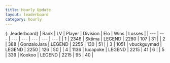 ```yaml
---
title: Hourly Update
layout: leaderboard
category: hourly
---
```


{: .leaderboard}
| Rank | LV | Player | Division | Elo | Wins | Losses |
| --- | --- | --- | --- | --- | --- | --- |
| <span data-change="1">1</span> | 2348 | <span title="ID: 353063">Sktima</span> | LEGEND | <span data-change="11">2280</span> | <span data-change="4">107</span> | <span data-change="1">31</span> |
| <span data-change="-1">2</span> | 388 | <span title="ID: 650626">GonzaloJara</span> | LEGEND | <span data-change="-17">2255</span> | <span data-change="4">130</span> | <span data-change="3">51</span> |
| <span data-change="0">3</span> | 1051 | <span title="ID: 418052">vbuckguymad</span> | LEGEND | <span data-change="4">2250</span> | <span data-change="2">126</span> | <span data-change="1">50</span> |
| <span data-change="2">4</span> | 1136 | <span title="ID: 41925">lucapoke</span> | LEGEND | <span data-change="0">2215</span> | <span data-change="0">41</span> | <span data-change="0">6</span> |
| <span data-change="2">5</span> | 339 | <span title="ID: 598288">Kookoo</span> | LEGEND | <span data-change="0">2215</span> | <span data-change="0">95</span> | <span data-change="0">40</span> |
